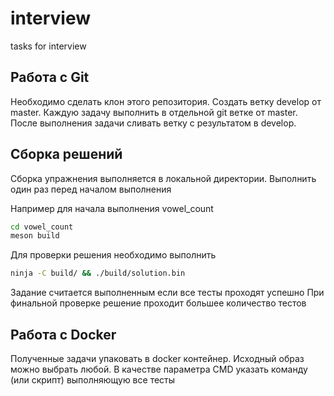 # interview
tasks for interview

## Работа с Git

Необходимо сделать клон этого репозитория.
Создать ветку develop от master.
Каждую задачу выполнить в отдельной git ветке от master.
После выполнения задачи сливать ветку c результатом в develop.

## Сборка решений

Сборка упражнения выполняется в локальной директории.
Выполнить один раз перед началом выполнения

Например для начала выполнения vowel_count
``` bash
cd vowel_count
meson build
```

Для проверки решения необходимо выполнить
``` bash
ninja -C build/ && ./build/solution.bin
```

Задание считается выполненным если все тесты проходят успешно
При финальной проверке решение проходит большее количество тестов

## Работа с Docker
Полученные задачи упаковать в docker контейнер.
Исходный образ можно выбрать любой.
В качестве параметра CMD указать команду (или скрипт) выполняющую все тесты
